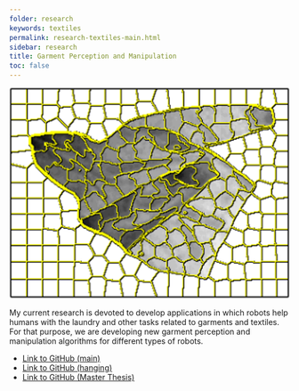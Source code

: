 ```yaml
---
folder: research
keywords: textiles
permalink: research-textiles-main.html
sidebar: research
title: Garment Perception and Manipulation
toc: false
---
```



<img class="img-rounded" src="img/research/garments.png" alt="Garment Perception and Manipulation feature picture">

My current research is devoted to develop applications in which robots help humans with the laundry and other tasks related to garments and textiles. For that purpose, we are developing new garment perception and manipulation algorithms for different types of robots.

* [Link to GitHub (main)](https://github.com/roboticslab-uc3m/textiles)
* [Link to GitHub (hanging)](https://github.com/roboticslab-uc3m/textiles-hanging)
* [Link to GitHub (Master Thesis)](https://github.com/David-Estevez/master-thesis)

<!--{% include links.html %}-->